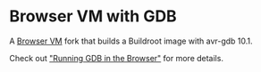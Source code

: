 # Browser VM with GDB

A [Browser VM](https://github.com/humphd/browser-vm) fork that builds a Buildroot image with avr-gdb 10.1.

Check out ["Running GDB in the Browser"](blog.wokwi.com/running-gdb-in-the-browser/) for more details.
